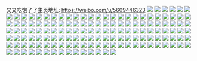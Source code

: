 又又吃饱了了主页地址: https://weibo.com/u/5609446323 
![](https://wx4.sinaimg.cn/mw2000/0067CFeHly1h97631tvwrj30u01sy7a3.jpg) 
![](https://wx4.sinaimg.cn/mw2000/0067CFeHly1h97632lk4sj30u01sxaeh.jpg) 
![](https://wx4.sinaimg.cn/mw2000/0067CFeHly1h96uklxvwyj30u01407er.jpg) 
![](https://wx4.sinaimg.cn/mw2000/0067CFeHly1h96ukl2vsgj30u0144ala.jpg) 
![](https://wx4.sinaimg.cn/mw2000/0067CFeHly1h96ukmx7zcj30u0142tn1.jpg) 
![](https://wx4.sinaimg.cn/mw2000/0067CFeHly1h96ulh727vj30u0140k2i.jpg) 
![](https://wx4.sinaimg.cn/mw2000/0067CFeHly1h96uknnzl9j30u014in9q.jpg) 
![](https://wx4.sinaimg.cn/mw2000/0067CFeHly1h96mbzf89ej30u0140q7x.jpg) 
![](https://wx4.sinaimg.cn/mw2000/0067CFeHly1h96mbzz5jdj30u014u43k.jpg) 
![](https://wx4.sinaimg.cn/mw2000/0067CFeHly1h96mc0l11aj30u01407ag.jpg) 
![](https://wx4.sinaimg.cn/mw2000/0067CFeHly1h96mc5078vj30u0140tk3.jpg) 
![](https://wx4.sinaimg.cn/mw2000/0067CFeHly1h95v24dly5j311w0gcadx.jpg) 
![](https://wx4.sinaimg.cn/mw2000/0067CFeHly1h93qj2i8kmj31sy0u0n0l.jpg) 
![](https://wx4.sinaimg.cn/mw2000/0067CFeHly1h9280ut2omj30sg1s015i.jpg) 
![](https://wx4.sinaimg.cn/mw2000/0067CFeHly1h9280uclm0j30sg1s04c1.jpg) 
![](https://wx4.sinaimg.cn/mw2000/0067CFeHly1h9280v1yx5j30x50liwgt.jpg) 
![](https://wx4.sinaimg.cn/mw2000/0067CFeHly1h92811bombj30q01g0aes.jpg) 
![](https://wx4.sinaimg.cn/mw2000/0067CFeHly1h9284a5b61j30pa1fxtd8.jpg) 
![](https://wx4.sinaimg.cn/mw2000/0067CFeHly1h91zayslavj30tk1een28.jpg) 
![](https://wx4.sinaimg.cn/mw2000/0067CFeHly1h91zayc53xj30tc1laaew.jpg) 
![](https://wx4.sinaimg.cn/mw2000/0067CFeHly1h90bcznz6tj30pu09nwf7.jpg) 
![](https://wx4.sinaimg.cn/mw2000/0067CFeHly1h8yylko8yxj30u0140wnr.jpg) 
![](https://wx4.sinaimg.cn/mw2000/0067CFeHly1h8yyllhsnpj30u0140wkm.jpg) 
![](https://wx4.sinaimg.cn/mw2000/0067CFeHly1h8yyljfudgj30u0140dne.jpg) 
![](https://wx4.sinaimg.cn/mw2000/0067CFeHly1h8yz01c9fvj30u0140n2q.jpg) 
![](https://wx4.sinaimg.cn/mw2000/0067CFeHly1h8yz0n20aqj30tb18ywix.jpg) 
![](https://wx4.sinaimg.cn/mw2000/0067CFeHly1h8yyykkbf6j30tp1bqgpy.jpg) 
![](https://wx4.sinaimg.cn/mw2000/0067CFeHly1h8xt71jmdij30u014078g.jpg) 
![](https://wx4.sinaimg.cn/mw2000/0067CFeHly1h8xt2mmdmhj30u014010h.jpg) 
![](https://wx4.sinaimg.cn/mw2000/0067CFeHly1h8xt2mufixj30u0140dne.jpg) 
![](https://wx4.sinaimg.cn/mw2000/0067CFeHly1h8xt77ws9oj30u0140n25.jpg) 
![](https://wx4.sinaimg.cn/mw2000/0067CFeHly1h8xt6xkzo1j30u0140ag5.jpg) 
![](https://wx4.sinaimg.cn/mw2000/0067CFeHly1h8vcf88emjj322o0yihca.jpg) 
![](https://wx4.sinaimg.cn/mw2000/0067CFeHly1h8vcf63d7wj322o0yix3a.jpg) 
![](https://wx4.sinaimg.cn/mw2000/0067CFeHly1h8vcfho988j322o0yi4qp.jpg) 
![](https://wx4.sinaimg.cn/mw2000/0067CFeHly1h8tbkdfoghj30u01sywll.jpg) 
![](https://wx4.sinaimg.cn/mw2000/0067CFeHly1h8tbkmc3kfj30u01syagw.jpg) 
![](https://wx4.sinaimg.cn/mw2000/0067CFeHly1h8tcjod4bqj30u01sywlt.jpg) 
![](https://wx4.sinaimg.cn/mw2000/0067CFeHly1h8tbkp5jawj30u01sytgl.jpg) 
![](https://wx4.sinaimg.cn/mw2000/0067CFeHly1h8tcjqtrb7j30u01syqa6.jpg) 
![](https://wx4.sinaimg.cn/mw2000/0067CFeHly1h8tcjtg1l4j30u01sydko.jpg) 
![](https://wx4.sinaimg.cn/mw2000/0067CFeHly1h8t1xouronj30u01400zy.jpg) 
![](https://wx4.sinaimg.cn/mw2000/0067CFeHly1h8t1xlhstgj30u0140ahg.jpg) 
![](https://wx4.sinaimg.cn/mw2000/0067CFeHly1h8t1xr1i12j30u0140tf7.jpg) 
![](https://wx4.sinaimg.cn/mw2000/0067CFeHly1h8t1xtzpekj30u0140dmg.jpg) 
![](https://wx4.sinaimg.cn/mw2000/0067CFeHly1h8rwme3aqsj30u014045q.jpg) 
![](https://wx4.sinaimg.cn/mw2000/0067CFeHly1h8psbecss2j30sg5c0noi.jpg) 
![](https://wx4.sinaimg.cn/mw2000/0067CFeHly1h8psbgape6j31400u0djz.jpg) 
![](https://wx4.sinaimg.cn/mw2000/0067CFeHgy1h8nhxjfza3j30tw0d475p.jpg) 
![](https://wx4.sinaimg.cn/mw2000/0067CFeHly1h8kzdcgv27j30tq1g5n3o.jpg) 
![](https://wx4.sinaimg.cn/mw2000/0067CFeHly1h8ic1nkcntj30u0140n2z.jpg) 
![](https://wx4.sinaimg.cn/mw2000/0067CFeHly1h8gg7t6r86j30u0140n64.jpg) 
![](https://wx4.sinaimg.cn/mw2000/0067CFeHly1h8gg7u27t3j30u01hcdmu.jpg) 
![](https://wx4.sinaimg.cn/mw2000/0067CFeHly1h8gg7zvpi8j31400u00wj.jpg) 
![](https://wx4.sinaimg.cn/mw2000/0067CFeHly1h8etwe2rb8j30u01hcgvz.jpg) 
![](https://wx4.sinaimg.cn/mw2000/0067CFeHly1h8dt0054j5j30u0140799.jpg) 
![](https://wx4.sinaimg.cn/mw2000/0067CFeHly1h8dt00kkbaj30u0140af2.jpg) 
![](https://wx4.sinaimg.cn/mw2000/0067CFeHly1h8dszzt2uqj30u0140dkv.jpg) 
![](https://wx4.sinaimg.cn/mw2000/0067CFeHly1h8aqlhtqlej31sy0u0n6h.jpg) 
![](https://wx4.sinaimg.cn/mw2000/0067CFeHly1h89jtzkwuaj30u016p47b.jpg) 
![](https://wx4.sinaimg.cn/mw2000/0067CFeHly1h89ju1bl4fj30u01407ck.jpg) 
![](https://wx4.sinaimg.cn/mw2000/0067CFeHly1h89ju1uvdrj30qo0zkjx2.jpg) 
![](https://wx4.sinaimg.cn/mw2000/0067CFeHly1h89ju2h57yj30qo0zkdlc.jpg) 
![](https://wx4.sinaimg.cn/mw2000/0067CFeHly1h89ju37xvpj30u01407c4.jpg) 
![](https://wx4.sinaimg.cn/mw2000/0067CFeHly1h89ju3qf89j30u0140gu5.jpg) 
![](https://wx4.sinaimg.cn/mw2000/0067CFeHly1h89ju4n6ghj30u0140doj.jpg) 
![](https://wx4.sinaimg.cn/mw2000/0067CFeHly1h89jwzarf3j30yi0ahq3d.jpg) 
![](https://wx4.sinaimg.cn/mw2000/0067CFeHly1h8645dsry6j30u01hdtgq.jpg) 
![](https://wx4.sinaimg.cn/mw2000/0067CFeHly1h8645enudbj30u01hd7d6.jpg) 
![](https://wx4.sinaimg.cn/mw2000/0067CFeHly1h817u2h639j30u00u0adw.jpg) 
![](https://wx4.sinaimg.cn/mw2000/0067CFeHly1h7y5ajgphmj31sy0u041l.jpg) 
![](https://wx4.sinaimg.cn/mw2000/0067CFeHly1h7wtoho8luj30u00u0dku.jpg) 
![](https://wx4.sinaimg.cn/mw2000/0067CFeHly1h7wwz9efrcj30tu0tuaeo.jpg) 
![](https://wx4.sinaimg.cn/mw2000/0067CFeHly1h7nq7ou5bxj31sy0u0ahs.jpg) 
![](https://wx4.sinaimg.cn/mw2000/0067CFeHly1h7nq7m1k0nj31sy0u046h.jpg) 
![](https://wx4.sinaimg.cn/mw2000/0067CFeHly1h7nq7tcz2fj31sy0u0gpf.jpg) 
![](https://wx4.sinaimg.cn/mw2000/0067CFeHly1h7nq7zqhi5j31sy0u0tdn.jpg) 
![](https://wx4.sinaimg.cn/mw2000/0067CFeHly1h7nq862dp0j31sy0u0ae3.jpg) 
![](https://wx4.sinaimg.cn/mw2000/0067CFeHly1h7mj8i02zxj30u014mk2n.jpg) 
![](https://wx4.sinaimg.cn/mw2000/0067CFeHly1h7mj8morotj30u019qqkh.jpg) 
![](https://wx4.sinaimg.cn/mw2000/0067CFeHly1h7mj8jymqjj30u0140tgp.jpg) 
![](https://wx4.sinaimg.cn/mw2000/0067CFeHly1h7mj8flbzyj30u0140du9.jpg) 
![](https://wx4.sinaimg.cn/mw2000/0067CFeHly1h7mj8hck9vj30u01527f7.jpg) 
![](https://wx4.sinaimg.cn/mw2000/0067CFeHly1h7mj8gelpaj30u014c4cf.jpg) 
![](https://wx4.sinaimg.cn/mw2000/0067CFeHly1h7mj8l7ji2j30u0140wjz.jpg) 
![](https://wx4.sinaimg.cn/mw2000/0067CFeHly1h7c3noirhhj31400u0my0.jpg) 
![](https://wx4.sinaimg.cn/mw2000/0067CFeHly1h77gwzzkf5j30u0140jye.jpg) 
![](https://wx4.sinaimg.cn/mw2000/0067CFeHly1h71twcsdqrj31sy0u0afx.jpg) 
![](https://wx4.sinaimg.cn/mw2000/0067CFeHly1h71n9pbxfkj30u0140mzq.jpg) 
![](https://wx4.sinaimg.cn/mw2000/0067CFeHly1h70j0qlvt5j30zo0njtbw.jpg) 
![](https://wx4.sinaimg.cn/mw2000/0067CFeHly1h70j0qz0bdj30zo0n1juv.jpg) 
![](https://wx4.sinaimg.cn/mw2000/0067CFeHly1h6s9xmrus6j30u0140wgw.jpg) 
![](https://wx4.sinaimg.cn/mw2000/0067CFeHly1h6s9wpqldhj30u0140q7d.jpg) 
![](https://wx4.sinaimg.cn/mw2000/0067CFeHly1h6m9zryxdbj30uf0knwgv.jpg) 
![](https://wx4.sinaimg.cn/mw2000/0067CFeHly1h6jy8bqxw9j30u01sy44d.jpg) 
![](https://wx4.sinaimg.cn/mw2000/0067CFeHly1h6fp3ktsiij30n70m23zi.jpg) 
![](https://wx4.sinaimg.cn/mw2000/0067CFeHly1h6fp3kf9d9j30u014042o.jpg) 
![](https://wx4.sinaimg.cn/mw2000/0067CFeHly1h6fp4ws2rmj30t90uudjb.jpg) 
![](https://wx4.sinaimg.cn/mw2000/0067CFeHly1h6fp3jhkpzj30u0140dhb.jpg) 
![](https://wx4.sinaimg.cn/mw2000/0067CFeHly1h6fp3it23wj30u0140jwt.jpg) 
![](https://wx4.sinaimg.cn/mw2000/0067CFeHly1h6fp3hy9fij30lt07ejs4.jpg) 
![](https://wx4.sinaimg.cn/mw2000/0067CFeHly1h6fp3i9v29j30lg0d8765.jpg) 
![](https://wx4.sinaimg.cn/mw2000/0067CFeHly1h6dift04cnj30u0140di1.jpg) 
![](https://wx4.sinaimg.cn/mw2000/0067CFeHly1h6dij0gltyj30u0140jyk.jpg) 
![](https://wx4.sinaimg.cn/mw2000/0067CFeHly1h6dii3tuoej30u0140wln.jpg) 
![](https://wx4.sinaimg.cn/mw2000/0067CFeHly1h6dik95f3nj30u0140wmb.jpg) 
![](https://wx4.sinaimg.cn/mw2000/0067CFeHly1h6e85w6hk0j30u0140ai7.jpg) 
![](https://wx4.sinaimg.cn/mw2000/0067CFeHly1h6e85wrqn3j30u01400va.jpg) 
![](https://wx4.sinaimg.cn/mw2000/0067CFeHly1h69csakrglj30u00u0wet.jpg) 
![](https://wx4.sinaimg.cn/mw2000/0067CFeHly1h5loiqlioej31400u0n5l.jpg) 
![](https://wx4.sinaimg.cn/mw2000/0067CFeHly1h5loir0jt2j30u0140wl4.jpg) 
![](https://wx4.sinaimg.cn/mw2000/0067CFeHly1h5eryi9olkj30tm1c1n60.jpg) 
![](https://wx4.sinaimg.cn/mw2000/0067CFeHly1h5eryk2kdoj30u0140gt8.jpg) 
![](https://wx4.sinaimg.cn/mw2000/0067CFeHly1h5a2ohcs1vj30tu0tutcg.jpg) 
![](https://wx4.sinaimg.cn/mw2000/0067CFeHly1h4of2l1z2wj31400u0qay.jpg) 
![](https://wx4.sinaimg.cn/mw2000/0067CFeHly1h4of2lr99gj31400u0agk.jpg) 
![](https://wx4.sinaimg.cn/mw2000/0067CFeHly1h4of2m3so8j30u0140dk7.jpg) 
![](https://wx4.sinaimg.cn/mw2000/0067CFeHly1h4of2mko4aj31400u0n2h.jpg) 
![](https://wx4.sinaimg.cn/mw2000/0067CFeHly1h4of2n2f6cj30u013zteu.jpg) 
![](https://wx4.sinaimg.cn/mw2000/0067CFeHly1h4lmwbjigaj30u0140ajk.jpg) 
![](https://wx4.sinaimg.cn/mw2000/0067CFeHly1h4lmwcm1y7j30u013zwt7.jpg) 
![](https://wx4.sinaimg.cn/mw2000/0067CFeHly1h4lmwaa7p7j30u0140qbk.jpg) 
![](https://wx4.sinaimg.cn/mw2000/0067CFeHly1h4lmw9ondyj31400u07ck.jpg) 
![](https://wx4.sinaimg.cn/mw2000/0067CFeHly1h4lmwaqffnj31400u0tdm.jpg) 
![](https://wx4.sinaimg.cn/mw2000/0067CFeHly1h4lmz0emk4j31400u0aik.jpg) 
![](https://wx4.sinaimg.cn/mw2000/0067CFeHly1h4kk1t9f3aj30u01407ac.jpg) 
![](https://wx4.sinaimg.cn/mw2000/0067CFeHly1h4kk1w0v0uj30u01400za.jpg) 
![](https://wx4.sinaimg.cn/mw2000/0067CFeHly1h4kk1ihqs6j30u0140tf1.jpg) 
![](https://wx4.sinaimg.cn/mw2000/0067CFeHly1h4kk1miuf1j314n0seag3.jpg) 
![](https://wx4.sinaimg.cn/mw2000/0067CFeHly1h4kk1ohovvj30u0140gqe.jpg) 
![](https://wx4.sinaimg.cn/mw2000/0067CFeHly1h4kk1puofoj30u0140n1t.jpg) 
![](https://wx4.sinaimg.cn/mw2000/0067CFeHly1h481qp67coj30u0140gui.jpg) 
![](https://wx4.sinaimg.cn/mw2000/0067CFeHly1h46tw84bu0j31sy0u0dn9.jpg) 
![](https://wx4.sinaimg.cn/mw2000/0067CFeHly1h45jzkvv47j30u01syq7b.jpg) 
![](https://wx4.sinaimg.cn/mw2000/0067CFeHly1h421j4pec3j30u00u0aef.jpg) 
![](https://wx4.sinaimg.cn/mw2000/0067CFeHly1h3zty1uqioj31400u0n3b.jpg) 
![](https://wx4.sinaimg.cn/mw2000/0067CFeHly1h3trp2nim6j30wd0o50us.jpg) 
![](https://wx4.sinaimg.cn/mw2000/0067CFeHly1h34pl161uyj30u01sydjy.jpg) 
![](https://wx4.sinaimg.cn/mw2000/0067CFeHly1h34pkzkjt9j30u01syn0y.jpg) 
![](https://wx4.sinaimg.cn/mw2000/0067CFeHly1h34pl35rzuj30u01syq69.jpg) 
![](https://wx4.sinaimg.cn/mw2000/0067CFeHly1h329w7lo0kj31sx0u0jut.jpg) 
![](https://wx4.sinaimg.cn/mw2000/0067CFeHly1h1tx349kpwj328n33znpf.jpg) 
![](https://wx4.sinaimg.cn/mw2000/0067CFeHly1h1tx36fhorj328n33zb2b.jpg) 
![](https://wx4.sinaimg.cn/mw2000/0067CFeHly1h1tx38bc58j32c03404qs.jpg) 
![](https://wx4.sinaimg.cn/mw2000/0067CFeHly1h1tx39ivqdj32c0340npe.jpg) 
![](https://wx4.sinaimg.cn/mw2000/0067CFeHly1h1tt2734zzj30u01hc465.jpg) 
